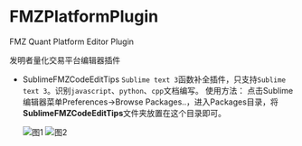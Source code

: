 # FMZPlatformPlugin
FMZ Quant Platform Editor Plugin

发明者量化交易平台编辑器插件

- SublimeFMZCodeEditTips
  ```Sublime text 3```函数补全插件，只支持```Sublime text 3```。识别```javascript```、```python```、```cpp```文档编写。
  使用方法：
  点击Sublime编辑器菜单Preferences->Browse Packages..，进入Packages目录，将**SublimeFMZCodeEditTips**文件夹放置在这个目录即可。

  ![图1](https://github.com/LittleLittleDream/FMZPlatformPlugin/blob/main/img/SublimeFMZCodeEditTipsTextPng1.png)
  ![图2](https://github.com/LittleLittleDream/FMZPlatformPlugin/blob/main/img/SublimeFMZCodeEditTipsTextPng2.png)
